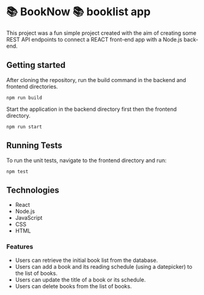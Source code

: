 # 📚 BookNow 📚 booklist app

This project was a fun simple project created with the aim of creating some REST API endpoints to connect a REACT front-end app with a Node.js back-end.

## Getting started

After cloning the repository, run the build command in the backend and frontend directories.

```
npm run build
```

Start the application in the backend directory first then the frontend directory.

```
npm run start
```

## Running Tests

To run the unit tests, navigate to the frontend directory and run:

```
npm test
```

## Technologies

- React
- Node.js
- JavaScript
- CSS
- HTML

### Features

- Users can retrieve the initial book list from the database.
- Users can add a book and its reading schedule (using a datepicker) to the list of books.
- Users can update the title of a book or its schedule.
- Users can delete books from the list of books.
